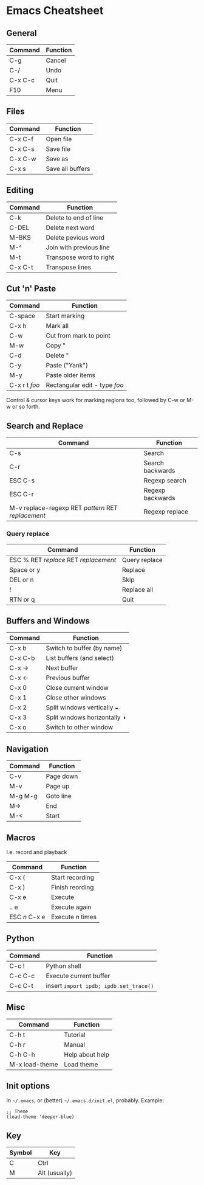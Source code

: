 # Emacs Cheatsheet

## General

|**Command**|**Function**|
|-|-|
|C-g|Cancel|
|C-/|Undo|
|C-x C-c|Quit|
|F10|Menu|

## Files

|**Command**|**Function**|
|-|-|
|C-x C-f|Open file|
|C-x C-s|Save file|
|C-x C-w|Save as|
|C-x s|Save all buffers|

## Editing

|**Command**|**Function**|
|-|-|
|C-k|Delete to end of line|
|C-DEL|Delete next word|
|M-BKS|Delete pevious word|
|M-^|Join with previous line|
|M-t|Transpose word to right|
|C-x C-t|Transpose lines|

## Cut 'n' Paste

|**Command**|**Function**|
|-|-|
|C-space|Start marking|
|C-x h|Mark all|
|C-w|Cut from mark to point|
|M-w|Copy "|
|C-d|Delete "|
|C-y|Paste ("Yank")|
|M-y|Paste older items|
|C-x r t *foo*|Rectangular edit - type *foo*| 

Control & cursor keys work for marking regions too, followed by C-w or M-w or so forth.

## Search and Replace

|**Command**|**Function**|
|-|-|
|C-s|Search|
|C-r|Search backwards|
|ESC C-s|Regexp search|
|ESC C-r|Regexp backwards|
|M-v replace-regexp RET *pattern* RET *replacement*|Regexp replace|

### Query replace

|**Command**|**Function**|
|-|-|
|ESC % RET *replace* RET *replacement*|Query replace|
|Space or y|Replace|
|DEL or n|Skip|
|!|Replace all|
|RTN or q|Quit|

## Buffers and Windows

|**Command**|**Function**|
|-|-|
|C-x b|Switch to buffer (by name)|
|C-x C-b|List buffers (and select)|
|C-x →|Next buffer|
|C-x ←|Previous buffer|
|C-x 0|Close current window|
|C-x 1|Close other windows|
|C-x 2|Split windows vertically ◒|
|C-x 3|Split windows horizontally ◑|
|C-x o|Switch to other window|

## Navigation

|**Command**|**Function**|
|-|-|
|C-v|Page down|
|M-v|Page up|
|M-g M-g|Goto line|
|M->|End|
|M-<|Start|

## Macros

I.e. record and playback

|**Command**|**Function**|
|-|-|
|C-x (|Start recording|
|C-x )|Finish reording|
|C-x e|Execute|
|.. e|Execute again|
|ESC *n* C-x e|Execute *n* times|

## Python

|**Command**|**Function**|
|-|-|
|C-c !|Python shell|
|C-c C-c|Execute current buffer|
|C-c C-t|insert `import ipdb; ipdb.set_trace()`|

## Misc

|**Command**|**Function**|
|-|-|
|C-h t|Tutorial|
|C-h r|Manual|
|C-h C-h|Help about help|
|M-x load-theme|Load theme|

## Init options

In `~/.emacs`, or (better) `~/.emacs.d/init.el`, probably. Example:

    ;; Theme
    (load-theme 'deeper-blue)

## Key

|**Symbol**|**Key**|
|-|-|
|C|Ctrl|
|M|Alt (usually)|
